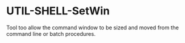 # UTIL-SHELL-SetWin
Tool too allow the command window to be sized and moved from the command line or batch procedures. 
